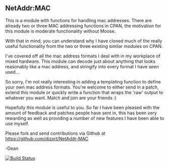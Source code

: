 NetAddr:MAC
-----------

This is a module with functions for handling mac addresses. There are
already two or three MAC addressing functions in CPAN, the motivation
for this module is moderate functionality without Moose.

With that in mind, you can understand why I have cloned much of the really
useful functionality from the two or three existing similar modules on CPAN.

I've covered off all the mac address formats I deal with in my workplace
of mixed hardware. This module can decode just about anything that looks
reasonably like a mac address, and stringify into every format I have seen
used...

So sorry, I'm not really interesting in adding a templating function to
define your own mac address formats. You're welcome to either send in a
patch, extend this module or quickly write a function that wraps the 'raw'
output to whatever you want. Match and join are your friends :)

Hopefully this module is useful to you. So far I have been pleased with
the amount of feedback and patches people have sent in, this has been very
rewarding as well as providing a number of new features I have been able
to use myself.

Please fork and send contributions via Github at
https://github.com/djzort/NetAddr-MAC

-Dean

[![Build Status](https://travis-ci.org/djzort/NetAddr-MAC.svg?branch=master)](https://travis-ci.org/djzort/NetAddr-MAC)
